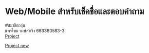# Web/Mobile สำหรับเช็คชื่อและตอบคำถาม
#สมาชิกกลุ่ม
<br>
แพรไหม หงษ์สำเริง 663380583-3
<br>
<a href="./home.html">Project</a>

<a href="./p_login.html">Project new</a>
